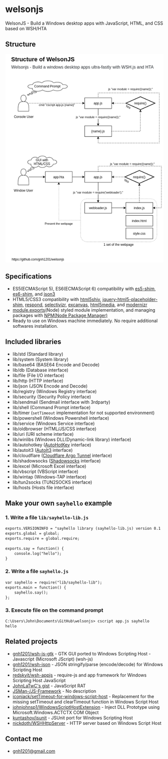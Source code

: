 # welsonjs
WelsonJS - Build a Windows desktop apps with JavaScript, HTML, and CSS based on WSH/HTA

## Structure
![Structure of WelsonJS](app/assets/img/structure.png)

## Specifications
- ES5(ECMAScript 5), ES6(ECMAScript 6) compatibility with [es5-shim](https://catswords.re.kr/go/es5shim), [es6-shim](https://catswords.re.kr/go/es6shim), and [json3](https://catswords.re.kr/go/json3)
- HTML5/CSS3 compatibility with [html5shiv](https://catswords.re.kr/go/html5shiv), [jquery-html5-placeholder-shim](https://catswords.re.kr/go/placeholdershim), [respond](https://catswords.re.kr/go/respondjs), [selectivizr](https://catswords.re.kr/go/selectivizrjs), [excanvas](https://catswords.re.kr/go/excanvasjs), [html5media](https://catswords.re.kr/go/html5media), and [modernizr](https://catswords.re.kr/go/modernizrjs)
- [module.exports](https://catswords.re.kr/go/whatisrequire)(Node) styled module implementation, and managing packages with [NPM(Node Package Manager)](https://catswords.re.kr/go/npmjs)
- Ready to use on Windows machine immediately. No require additional softwares installation.

## Included libraries
- lib/std (Standard library)
- lib/system (System library)
- lib/base64 (BASE64 Encode and Decode)
- lib/db (Database interface)
- lib/file (File I/O interface)
- lib/http (HTTP interface)
- lib/json (JSON Encode and Decode)
- lib/registry (Windows Registry interface)
- lib/security (Security Policy interface)
- lib/sendmail (Sendmail interface with 3rdparty)
- lib/shell (Command Prompt interface)
- lib/timer (`setTimeout` implementation for not supported environment)
- lib/powershell (Windows Powershell interface)
- lib/service (Windows Service interface)
- lib/oldbrowser (HTML/JS/CSS interface)
- lib/uri (URI scheme interface)
- lib/winlibs (Windows DLL(Dynamic-link library) interface)
- lib/autohotkey ([AutoHotKey](https://catswords.re.kr/go/autohotkey) interface)
- lib/autoit3 ([AutoIt3](https://catswords.re.kr/go/autoit3) interface)
- lib/cloudflare ([Cloudflare Argo Tunnel](https://catswords.re.kr/go/argotunnel) interface)
- lib/shadowsocks ([Shadowsocks](https://catswords.re.kr/go/shadowsocks) interface)
- lib/excel (Microsoft Excel interface)
- lib/vbscript (VBScript interface)
- lib/wintap (Windows-TAP interface)
- lib/tun2socks (TUN2SOCKS interface)
- lib/hosts (Hosts file interface)

## Make your own `sayhello` example

### 1. Write a file `lib/sayhello-lib.js`
```
exports.VERSIONINFO = "sayhello library (sayhello-lib.js) version 0.1
exports.global = global;
exports.require = global.require;

exports.say = function() {
    console.log("hello");
}
```

### 2. Write a file `sayhello.js`
```
var sayhello = require("lib/sayhello-lib");
exports.main = function() {
    sayhello.say();
};
```

### 3. Execute file on the command prompt
```
C:\Users\John\Documents\GitHub\welsonjs> cscript app.js sayhello
hello
```

## Related projects
- [gnh1201/wsh-js-gtk](https://catswords.re.kr/go/wshjsgtk) - GTK GUI ported to Windows Scripting Host - Javascript (Microsoft JScript) (wsh-js)
- [gnh1201/wsh-json](https://catswords.re.kr/go//wshjson) - JSON stringify/parse (encode/decode) for Windows Scripting Host
- [redskyit/wsh-appjs](https://catswords.re.kr/go/wshappjs) - require-js and app framework for Windows Scripting Host JavaScript
- [JohnLaTwC's gist](https://catswords.re.kr/go/johnlatwcgist) - JavaScript RAT
- [JSMan-/JS-Framework](https://catswords.re.kr/go/jsmanfw) - No description
- [iconjack/setTimeout-for-windows-script-host](https://catswords.re.kr/go/wshtimer) - Replacement for the missing setTimeout and clearTimeout function in Windows Script Host
- [johnjohnsp1/WindowsScriptHostExtension](https://catswords.re.kr/go/actctx) - Inject DLL Prototype using Microsoft.Windows.ACTCTX COM Object
- [kuntashov/jsunit](https://catswords.re.kr/go/wshjsunit) - JSUnit port for Windows Scripting Host
- [nickdoth/WSHHttpServer](https://catswords.re.kr/go/wshhttpserver) - HTTP server based on Windows Script Host

## Contact me
- gnh1201@gmail.com

